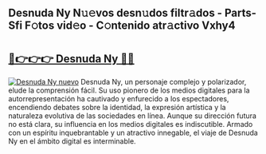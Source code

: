 ## Desnuda Ny N𝚞𝚎vos desn𝚞dos filtr𝚊dos - Parts-Sfi F𝚘tos vid𝚎o - C𝚘ntenido atr𝚊ctivo Vxhy4

# <h2><a href="http://mb0ofo.tromn.icu/?c=Desnuda+Ny">🔗👉👉👉 Desnuda Ny 🔗🔗</a></h2>

[![Desnuda Ny nuevo](https://i.imgur.com/pEAQMta.gif)](http://mb0ofo.tromn.icu/?c=Desnuda+Ny)
Desnuda Ny, un personaje complejo y polarizador, elude la comprensión fácil. Su uso pionero de los medios digitales para la autorrepresentación ha cautivado y enfurecido a los espectadores, encendiendo debates sobre la identidad, la expresión artística y la naturaleza evolutiva de las sociedades en línea. Aunque su dirección futura no está clara, su influencia en los medios digitales es indiscutible. Armado con un espíritu inquebrantable y un atractivo innegable, el viaje de Desnuda Ny en el ámbito digital es interminable.

